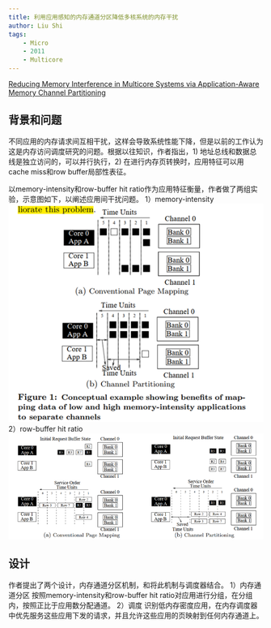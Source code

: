```yaml
---
title: 利用应用感知的内存通道分区降低多核系统的内存干扰
author: Liu Shi
tags:
    - Micro
    - 2011
    - Multicore
---
```


[Reducing Memory Interference in Multicore Systems via Application-Aware Memory Channel Partitioning](https://people.inf.ethz.ch/omutlu/pub/memory-channel-partitioning-micro11.pdf)

## 背景和问题

不同应用的内存请求间互相干扰，这样会导致系统性能下降，但是以前的工作认为这是内存访问调度研究的问题。根据以往知识，作者指出，1) 地址总线和数据总线是独立访问的，可以并行执行，2) 在进行内存页转换时，应用特征可以用cache miss和row buffer局部性表征。

以memory-intensity和row-buffer hit ratio作为应用特征衡量，作者做了两组实验，示意图如下，以阐述应用间干扰问题。
1）memory-intensity
![image](/images/2020-11-19-memory-intensity.png)
2）row-buffer hit ratio
![image](/images/2020-11-19-row-buffer-hit.png)

## 设计
作者提出了两个设计，内存通道分区机制，和将此机制与调度器结合。
1）内存通道分区
按照memory-intensity和row-buffer hit ratio对应用进行分组，在分组内，按照正比于应用数分配通道。
2）调度
识别低内存密度应用，在内存调度器中优先服务这些应用下发的请求，并且允许这些应用的页映射到任何内存通道上。
